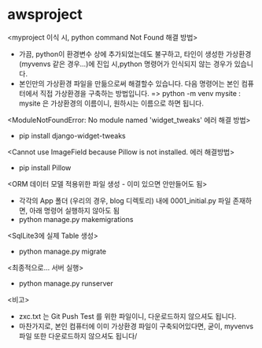 # awsproject

<myproject 이식 시, python command Not Found 해결 방법>
- 가끔, python이 환경변수 상에 추가되었는데도 불구하고, 타인이 생성한 가상환경(myvenvs 같은 경우...)에 진입 시,python 명령어가 인식되지 않는 경우가 있습니다.
- 본인만의 가상환경 파일을 만듦으로써 해결할수 있습니다. 다음 명령어는 본인 컴퓨터에서 직접 가상환경을 구축하는 방법입니다. 
  => python -m venv mysite
    : mysite 은 가상환경의 이름이니, 원하시는 이름으로 하면 됩니다.   

<ModuleNotFoundError: No module named 'widget_tweaks' 에러 해결 방법>
- pip install django-widget-tweaks 

<Cannot use ImageField because Pillow is not installed. 에러 해결방법>
- pip install Pillow

<ORM 데이터 모델 적용위한 파일 생성 - 이미 있으면 안만들어도 됨>
- 각각의 App 폴더 (우리의 경우, blog 디렉토리) 내에 0001_initial.py 파일 존재하면, 아래 명령어 실행하지 않아도 됨
- python manage.py makemigrations

<SqlLite3에 실제 Table 생성>
- python manage.py migrate

<최종적으로... 서버 실행>
- python manage.py runserver 

<비고>
- zxc.txt 는 Git Push Test 를 위한 파일이니, 다운로드하지 않으셔도 됩니다.
- 마찬가지로, 본인 컴퓨터에 이미 가상환경 파일이 구축되어있다면, 굳이, myvenvs 파일 또한 다운로드하지 않으셔도 됩니다/ 
